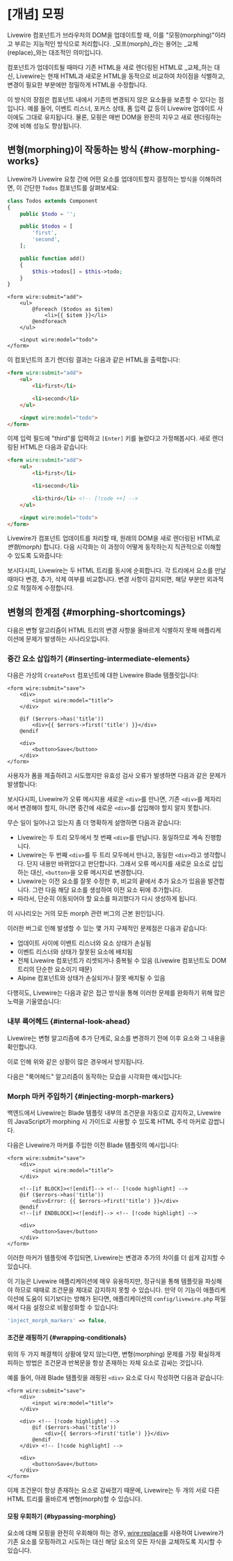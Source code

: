 # [개념] 모핑
Livewire 컴포넌트가 브라우저의 DOM을 업데이트할 때, 이를 "모핑(morphing)"이라고 부르는 지능적인 방식으로 처리합니다. _모프(morph)_라는 용어는 _교체(replace)_와는 대조적인 의미입니다.

컴포넌트가 업데이트될 때마다 기존 HTML을 새로 렌더링된 HTML로 _교체_하는 대신, Livewire는 현재 HTML과 새로운 HTML을 동적으로 비교하여 차이점을 식별하고, 변경이 필요한 부분에만 정밀하게 HTML을 수정합니다.

이 방식의 장점은 컴포넌트 내에서 기존의 변경되지 않은 요소들을 보존할 수 있다는 점입니다. 예를 들어, 이벤트 리스너, 포커스 상태, 폼 입력 값 등이 Livewire 업데이트 사이에도 그대로 유지됩니다. 물론, 모핑은 매번 DOM을 완전히 지우고 새로 렌더링하는 것에 비해 성능도 향상됩니다.

## 변형(morphing)이 작동하는 방식 {#how-morphing-works}

Livewire가 Livewire 요청 간에 어떤 요소를 업데이트할지 결정하는 방식을 이해하려면, 이 간단한 `Todos` 컴포넌트를 살펴보세요:

```php
class Todos extends Component
{
    public $todo = '';

    public $todos = [
        'first',
        'second',
    ];

    public function add()
    {
        $this->todos[] = $this->todo;
    }
}
```

```blade
<form wire:submit="add">
    <ul>
        @foreach ($todos as $item)
            <li>{{ $item }}</li>
        @endforeach
    </ul>

    <input wire:model="todo">
</form>
```

이 컴포넌트의 초기 렌더링 결과는 다음과 같은 HTML을 출력합니다:

```html
<form wire:submit="add">
    <ul>
        <li>first</li>

        <li>second</li>
    </ul>

    <input wire:model="todo">
</form>
```

이제 입력 필드에 "third"를 입력하고 `[Enter]` 키를 눌렀다고 가정해봅시다. 새로 렌더링된 HTML은 다음과 같습니다:

```html
<form wire:submit="add">
    <ul>
        <li>first</li>

        <li>second</li>

        <li>third</li> <!-- [!code ++] -->
    </ul>

    <input wire:model="todo">
</form>
```

Livewire가 컴포넌트 업데이트를 처리할 때, 원래의 DOM을 새로 렌더링된 HTML로 _변형(morph)_ 합니다. 다음 시각화는 이 과정이 어떻게 동작하는지 직관적으로 이해할 수 있도록 도와줍니다:

[//]: # (<div style="padding:56.25% 0 0 0;position:relative;"><iframe src="https://player.vimeo.com/video/844600772?badge=0&amp;autopause=0&amp;player_id=0&amp;app_id=58479" frameborder="0" allow="autoplay; fullscreen; picture-in-picture" allowfullscreen style="position:absolute;top:0;left:0;width:100%;height:100%;" title="morph_basic"></iframe></div><script src="https://player.vimeo.com/api/player.js"></script>)

보시다시피, Livewire는 두 HTML 트리를 동시에 순회합니다. 각 트리에서 요소를 만날 때마다 변경, 추가, 삭제 여부를 비교합니다. 변경 사항이 감지되면, 해당 부분만 외과적으로 적절하게 수정합니다.

## 변형의 한계점 {#morphing-shortcomings}

다음은 변형 알고리즘이 HTML 트리의 변경 사항을 올바르게 식별하지 못해 애플리케이션에 문제가 발생하는 시나리오입니다.

### 중간 요소 삽입하기 {#inserting-intermediate-elements}

다음은 가상의 `CreatePost` 컴포넌트에 대한 Livewire Blade 템플릿입니다:

```blade
<form wire:submit="save">
    <div>
        <input wire:model="title">
    </div>

    @if ($errors->has('title'))
        <div>{{ $errors->first('title') }}</div>
    @endif

    <div>
        <button>Save</button>
    </div>
</form>
```

사용자가 폼을 제출하려고 시도했지만 유효성 검사 오류가 발생하면 다음과 같은 문제가 발생합니다:

[//]: # (<div style="padding:56.25% 0 0 0;position:relative;"><iframe src="https://player.vimeo.com/video/844600840?badge=0&amp;autopause=0&amp;player_id=0&amp;app_id=58479" frameborder="0" allow="autoplay; fullscreen; picture-in-picture" allowfullscreen style="position:absolute;top:0;left:0;width:100%;height:100%;" title="morph_problem"></iframe></div><script src="https://player.vimeo.com/api/player.js"></script>)

보시다시피, Livewire가 오류 메시지용 새로운 `<div>`를 만나면, 기존 `<div>`를 제자리에서 변경해야 할지, 아니면 중간에 새로운 `<div>`를 삽입해야 할지 알지 못합니다.

무슨 일이 일어나고 있는지 좀 더 명확하게 설명하면 다음과 같습니다:

* Livewire는 두 트리 모두에서 첫 번째 `<div>`를 만납니다. 동일하므로 계속 진행합니다.
* Livewire는 두 번째 `<div>`를 두 트리 모두에서 만나고, 동일한 `<div>`라고 생각합니다. 단지 내용만 바뀌었다고 판단합니다. 그래서 오류 메시지를 새로운 요소로 삽입하는 대신, `<button>`을 오류 메시지로 변경합니다.
* Livewire는 이전 요소를 잘못 수정한 후, 비교의 끝에서 추가 요소가 있음을 발견합니다. 그런 다음 해당 요소를 생성하여 이전 요소 뒤에 추가합니다.
* 따라서, 단순히 이동되어야 할 요소를 파괴했다가 다시 생성하게 됩니다.

이 시나리오는 거의 모든 morph 관련 버그의 근본 원인입니다.

이러한 버그로 인해 발생할 수 있는 몇 가지 구체적인 문제점은 다음과 같습니다:
* 업데이트 사이에 이벤트 리스너와 요소 상태가 손실됨
* 이벤트 리스너와 상태가 잘못된 요소에 배치됨
* 전체 Livewire 컴포넌트가 리셋되거나 중복될 수 있음 (Livewire 컴포넌트도 DOM 트리의 단순한 요소이기 때문)
* Alpine 컴포넌트와 상태가 손실되거나 잘못 배치될 수 있음

다행히도, Livewire는 다음과 같은 접근 방식을 통해 이러한 문제를 완화하기 위해 많은 노력을 기울였습니다:

### 내부 룩어헤드 {#internal-look-ahead}

Livewire는 변형 알고리즘에 추가 단계로, 요소를 변경하기 전에 이후 요소와 그 내용을 확인합니다.

이로 인해 위와 같은 상황이 많은 경우에서 방지됩니다.

다음은 "룩어헤드" 알고리즘이 동작하는 모습을 시각화한 예시입니다:

[//]: # (<div style="padding:56.25% 0 0 0;position:relative;"><iframe src="https://player.vimeo.com/video/844600800?badge=0&amp;autopause=0&amp;player_id=0&amp;app_id=58479" frameborder="0" allow="autoplay; fullscreen; picture-in-picture" allowfullscreen style="position:absolute;top:0;left:0;width:100%;height:100%;" title="morph_lookahead"></iframe></div><script src="https://player.vimeo.com/api/player.js"></script>)

### Morph 마커 주입하기 {#injecting-morph-markers}

백엔드에서 Livewire는 Blade 템플릿 내부의 조건문을 자동으로 감지하고, Livewire의 JavaScript가 morphing 시 가이드로 사용할 수 있도록 HTML 주석 마커로 감쌉니다.

다음은 Livewire가 마커를 주입한 이전 Blade 템플릿의 예시입니다:

```blade
<form wire:submit="save">
    <div>
        <input wire:model="title">
    </div>

    <!--[if BLOCK]><![endif]--> <!-- [!code highlight] -->
    @if ($errors->has('title'))
        <div>Error: {{ $errors->first('title') }}</div>
    @endif
    <!--[if ENDBLOCK]><![endif]--> <!-- [!code highlight] -->

    <div>
        <button>Save</button>
    </div>
</form>
```

이러한 마커가 템플릿에 주입되면, Livewire는 변경과 추가의 차이를 더 쉽게 감지할 수 있습니다.

이 기능은 Livewire 애플리케이션에 매우 유용하지만, 정규식을 통해 템플릿을 파싱해야 하므로 때때로 조건문을 제대로 감지하지 못할 수 있습니다. 만약 이 기능이 애플리케이션에 도움이 되기보다는 방해가 된다면, 애플리케이션의 `config/livewire.php` 파일에서 다음 설정으로 비활성화할 수 있습니다:

```php
'inject_morph_markers' => false,
```

#### 조건문 래핑하기 {#wrapping-conditionals}

위의 두 가지 해결책이 상황에 맞지 않는다면, 변형(morphing) 문제를 가장 확실하게 피하는 방법은 조건문과 반복문을 항상 존재하는 자체 요소로 감싸는 것입니다.

예를 들어, 아래 Blade 템플릿을 래핑된 `<div>` 요소로 다시 작성하면 다음과 같습니다:

```blade
<form wire:submit="save">
    <div>
        <input wire:model="title">
    </div>

    <div> <!-- [!code highlight] -->
        @if ($errors->has('title'))
            <div>{{ $errors->first('title') }}</div>
        @endif
    </div> <!-- [!code highlight] -->

    <div>
        <button>Save</button>
    </div>
</form>
```

이제 조건문이 항상 존재하는 요소로 감싸졌기 때문에, Livewire는 두 개의 서로 다른 HTML 트리를 올바르게 변형(morph)할 수 있습니다.

#### 모핑 우회하기 {#bypassing-morphing}

요소에 대해 모핑을 완전히 우회해야 하는 경우, [wire:replace](/livewire/3.x/wire-replace)를 사용하여 Livewire가 기존 요소를 모핑하려고 시도하는 대신 해당 요소의 모든 자식을 교체하도록 지시할 수 있습니다.